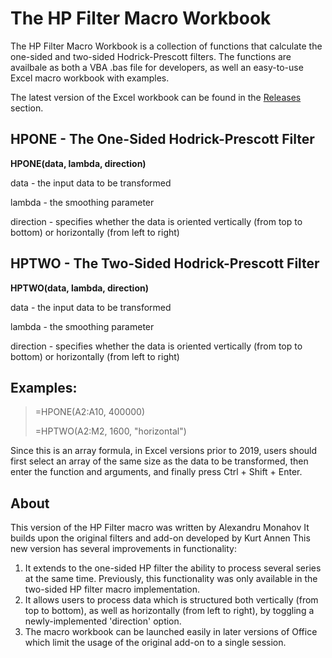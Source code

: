 # The HP Filter Macro Workbook

The HP Filter Macro Workbook is a collection of functions that calculate the one-sided and two-sided Hodrick-Prescott filters.
The functions are availbale as both a VBA .bas file for developers, as well an easy-to-use Excel macro workbook with examples.

The latest version of the Excel workbook can be found in the [Releases](https://github.com/alexandrumonahov/hpfilterexcel/releases/tag/hp) section.

## HPONE - The One-Sided Hodrick-Prescott Filter

**HPONE(data, lambda, direction)**

  data - the input data to be transformed
  
  lambda - the smoothing parameter
  
  direction - specifies whether the data is oriented vertically (from top to bottom) or horizontally (from left to right)

## HPTWO - The Two-Sided Hodrick-Prescott Filter

**HPTWO(data, lambda, direction)**

  data - the input data to be transformed
  
  lambda - the smoothing parameter
  
  direction - specifies whether the data is oriented vertically (from top to bottom) or horizontally (from left to right)

## Examples:

>=HPONE(A2:A10, 400000)
>
>=HPTWO(A2:M2, 1600, "horizontal")

Since this is an array formula, in Excel versions prior to 2019, users should first select an array of the same size as the
data to be transformed, then enter the function and arguments, and finally press Ctrl + Shift + Enter.

## About

This version of the HP Filter macro was written by Alexandru Monahov
It builds upon the original filters and add-on developed by Kurt Annen
This new version has several improvements in functionality:
1) It extends to the one-sided HP filter the ability to process several series at the same time. Previously, this functionality
   was only available in the two-sided HP filter macro implementation.
2) It allows users to process data which is structured both vertically (from top to bottom), as well as horizontally (from
   left to right), by toggling a newly-implemented 'direction' option.
3) The macro workbook can be launched easily in later versions of Office which limit the usage of the original add-on
   to a single session.

